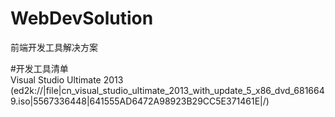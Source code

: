 # WebDevSolution
前端开发工具解决方案

#开发工具清单</br>
     Visual Studio Ultimate 2013</br>
     (ed2k://|file|cn_visual_studio_ultimate_2013_with_update_5_x86_dvd_6816649.iso|5567336448|641555AD6472A98923B29CC5E371461E|/)
